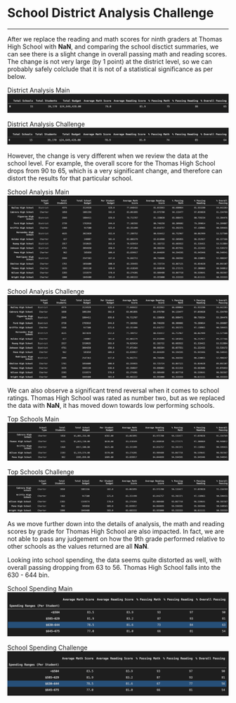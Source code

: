# School District Analysis Challenge
---
After we replace the reading and math scores for ninth graders at Thomas High School with **NaN**, and comparing the school disctict summaries, we can see there is a slight change in overall passing math and reading scores. The change is not very large (by 1 point) at the district level, so we can probably safely colclude that it is not of a statistical significance as per below.

District Analysis Main
![District Analysis Main](https://github.com/AnnaS0272/School_District_Analysis/blob/master/District_Analysis_Main.png)

District Analysis Challenge
![District Analysis Challenge](https://github.com/AnnaS0272/School_District_Analysis/blob/master/District_Analysis_Challenge.png)

However, the change is very different when we review the data at the school level. For example, the overall score for the Thomas High School drops from 90 to 65, which is a very significant change, and therefore can distort the results for that particular school.

School Analysis Main
![School Analysis Main](https://github.com/AnnaS0272/School_District_Analysis/blob/master/School_Analysis_Main.png)

School Analysis Challenge
![School Analysis Challenge](https://github.com/AnnaS0272/School_District_Analysis/blob/master/School_Analysis_Challenge.png)

We can also observe a significant trend reversal when it comes to school ratings. Thomas High School was rated as number two, but as we replaced the data with **NaN**, it has moved down towards low performing schools. 

Top Schools Main
![Top Schools Main](https://github.com/AnnaS0272/School_District_Analysis/blob/master/Top%20Schools%20Main.png)

Top Schools Challenge
![Top Schools Challenge](https://github.com/AnnaS0272/School_District_Analysis/blob/master/Top%20Schools%20Challenge.png)

As we move further down into the details of analysis, the math and reading scores by grade for Thomas High School are also impacted. In fact, we are not able to pass any judgement on how the 9th grade performed relative to other schools as the values returned are all **NaN**. 

Looking into school spending, the data seems quite distorted as well, with overall passing dropping from 63 to 56. Thomas High School falls into the 630 - 644 bin. 

School Spending Main
![School Spending Main](https://github.com/AnnaS0272/School_District_Analysis/blob/master/School%20Spending%20Main.png)

School Spending Challenge
![School Spending Challenge](https://github.com/AnnaS0272/School_District_Analysis/blob/master/School%20Spending%20Challenge.png)


